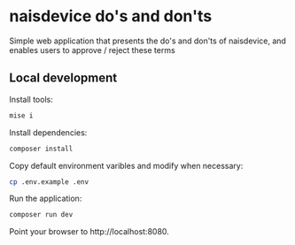 # naisdevice do's and don'ts

Simple web application that presents the do's and don'ts of naisdevice, and enables users to approve / reject these terms

## Local development

Install tools:

```bash
mise i
```

Install dependencies:

```bash
composer install
```

Copy default environment varibles and modify when necessary:

```bash
cp .env.example .env
```

Run the application:

```bash
composer run dev
```

Point your browser to http://localhost:8080.
